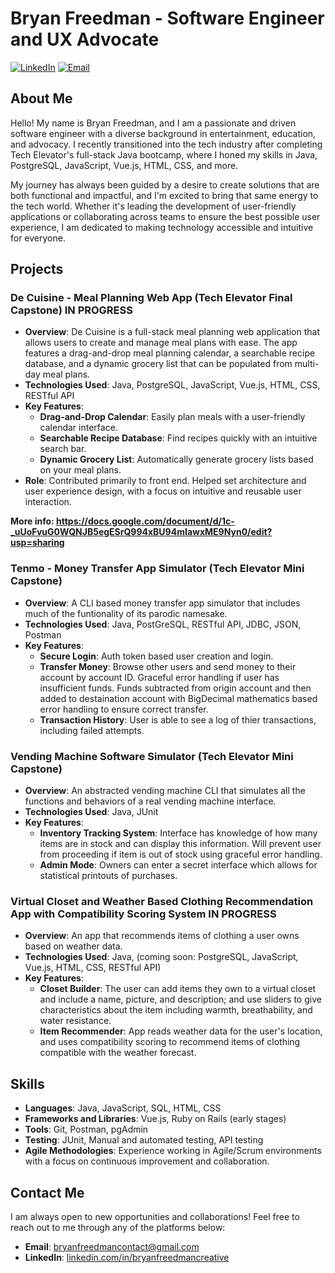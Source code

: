 # Bryan Freedman - Software Engineer and UX Advocate

[![LinkedIn](https://img.shields.io/badge/LinkedIn-Bryan%20Freedman-blue?logo=linkedin&style=flat-square)](https://www.linkedin.com/in/bryanfreedmancreative/)
[![Email](https://img.shields.io/badge/Email-bryanfreedmancontact%40gmail.com-red?logo=gmail&style=flat-square)](mailto:bryanfreedmancontact@gmail.com)

## About Me

Hello! My name is Bryan Freedman, and I am a passionate and driven software engineer with a diverse background in entertainment, education, and advocacy. I recently transitioned into the tech industry after completing Tech Elevator's full-stack Java bootcamp, where I honed my skills in Java, PostgreSQL, JavaScript, Vue.js, HTML, CSS, and more.

My journey has always been guided by a desire to create solutions that are both functional and impactful, and I'm excited to bring that same energy to the tech world. Whether it's leading the development of user-friendly applications or collaborating across teams to ensure the best possible user experience, I am dedicated to making technology accessible and intuitive for everyone.

## Projects

### De Cuisine - Meal Planning Web App (Tech Elevator Final Capstone) IN PROGRESS

- **Overview**: De Cuisine is a full-stack meal planning web application that allows users to create and manage meal plans with ease. The app features a drag-and-drop meal planning calendar, a searchable recipe database, and a dynamic grocery list that can be populated from multi-day meal plans.
- **Technologies Used**: Java, PostgreSQL, JavaScript, Vue.js, HTML, CSS, RESTful API
- **Key Features**:
  - **Drag-and-Drop Calendar**: Easily plan meals with a user-friendly calendar interface.
  - **Searchable Recipe Database**: Find recipes quickly with an intuitive search bar.
  - **Dynamic Grocery List**: Automatically generate grocery lists based on your meal plans.
- **Role**: Contributed primarily to front end. Helped set architecture and user experience design, with a focus on intuitive and reusable user interaction.

**More info: https://docs.google.com/document/d/1c-_uUoFvuG0WQNJB5egESrQ994xBU94mIawxME9Nyn0/edit?usp=sharing**

### Tenmo - Money Transfer App Simulator (Tech Elevator Mini Capstone)

- **Overview**: A CLI based money transfer app simulator that includes much of the funtionality of its parodic namesake.
- **Technologies Used**: Java, PostGreSQL, RESTful API, JDBC, JSON, Postman
- **Key Features**:
  - **Secure Login**: Auth token based user creation and login.
  - **Transfer Money**: Browse other users and send money to their account by account ID. Graceful error handling if user has insufficient funds. Funds subtracted from origin account and then added to destaination account with BigDecimal mathematics based error handling to ensure correct transfer.
  - **Transaction History**: User is able to see a log of thier transactions, including failed attempts.
    
### Vending Machine Software Simulator (Tech Elevator Mini Capstone)

- **Overview**: An abstracted vending machine CLI that simulates all the functions and behaviors of a real vending machine interface.
- **Technologies Used**: Java, JUnit 
- **Key Features**:
  - **Inventory Tracking System**: Interface has knowledge of how many items are in stock and can display this information. Will prevent user from proceeding if item is out of stock using graceful error handling.
  - **Admin Mode**: Owners can enter a secret interface which allows for statistical printouts of purchases.
 
### Virtual Closet and Weather Based Clothing Recommendation App with Compatibility Scoring System IN PROGRESS

- **Overview**: An app that recommends items of clothing a user owns based on weather data.
- **Technologies Used**: Java, (coming soon: PostgreSQL, JavaScript, Vue.js, HTML, CSS, RESTful API)
- **Key Features**:
  - **Closet Builder**: The user can add items they own to a virtual closet and include a name, picture, and description; and use sliders to give characteristics about the item including warmth, breathability, and water resistance.
  - **Item Recommender**: App reads weather data for the user's location, and uses compatibility scoring to recommend items of clothing compatible with the weather forecast.



## Skills

- **Languages**: Java, JavaScript, SQL, HTML, CSS
- **Frameworks and Libraries**: Vue.js, Ruby on Rails (early stages)
- **Tools**: Git, Postman, pgAdmin
- **Testing**: JUnit, Manual and automated testing, API testing
- **Agile Methodologies**: Experience working in Agile/Scrum environments with a focus on continuous improvement and collaboration.

## Contact Me

I am always open to new opportunities and collaborations! Feel free to reach out to me through any of the platforms below:

- **Email**: bryanfreedmancontact@gmail.com
- **LinkedIn**: [linkedin.com/in/bryanfreedmancreative](https://www.linkedin.com/in/bryanfreedmancreative)


<!--
**BryanFreedman/BryanFreedman** is a ✨ _special_ ✨ repository because its `README.md` (this file) appears on your GitHub profile.

Here are some ideas to get you started:

- 🔭 I’m currently working on ...
- 🌱 I’m currently learning ...
- 👯 I’m looking to collaborate on ...
- 🤔 I’m looking for help with ...
- 💬 Ask me about ...
- 📫 How to reach me: ...
- 😄 Pronouns: ...
- ⚡ Fun fact: ...
-->
